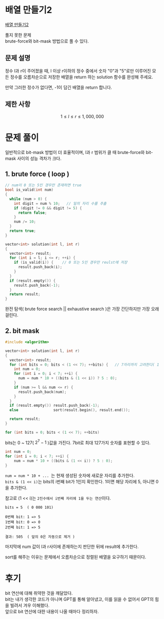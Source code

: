 # 배열 만들기2
[배열 만들기2](https://school.programmers.co.kr/learn/courses/30/lessons/181921)

풀지 못한 문제 </br>
brute-force와 bit-mask 방법으로 풀 수 있다.</br>

## 문제 설명
정수 l과 r이 주어졌을 때, l 이상 r이하의 정수 중에서 숫자 "0"과 "5"로만 이루어진 모든 정수를 오름차순으로 저장한 배열을 return 하는 solution 함수를 완성해 주세요.</br>

만약 그러한 정수가 없다면, -1이 담긴 배열을 return 합니다.</br>

## 제한 사항
$$1 ≤ l ≤ r ≤ 1,000,000$$

# 문제 풀이
일반적으로 bit-mask 방법이 더 효율적이며, l과 r 범위가 클 때 brute-force와 bit-mask 사이의 성능 격차가 크다. </br>

## 1. brute force ( loop )
```cpp
// num이 0 또는 5인 경우만 존재하면 true
bool is_valid(int num)
{
  while (num > 0) {
    int digit = num % 10;   // 일의 자리 수를 추출
    if (digit != 0 && digit != 5) {
      return false;
    }
    num /= 10;
  }
  return true;
}

vector<int> solution(int l, int r)
{
  vector<int> result;
  for (int i = l; i <= r; ++i) {
    if (is_valid(i)) {    // 0 또는 5인 경우만 reulst에 저장
      result.push_back(i);
    }
  }
  if (result.empty()) {
    result.push_back(-1);
  }
  return result;
}
```
완전 탐색( brute force search || exhaustive search )은 가장 간단하지만 가장 오래 걸린다.

## 2. bit mask
```cpp
#include <algorithm>

vector<int> solution(int l, int r)
{
  vector<int> result;
  for (int bits = 0; bits < (1 << 7); ++bits) {   // 7자리까지 고려한다( 1 <= l, r <= 1'000'000 )
    int num = 0;
    for (int i = 0; i < 7; ++i) {
      num = num * 10 + ((bits & (1 << i)) ? 5 : 0);
    }
    if (num >= l && num <= r) {
      result.push_back(num);
    }
  }
  if (result.empty()) result.push_back(-1);
  else                sort(result.begin(), result.end());

  return result;
}
```

```cpp
for (int bits = 0; bits < (1 << 7); ++bits)
```
bits는 0 ~ 127( $2^7 - 1$ )값을 가진다. 7bit로 최대 127가지 숫자를 표현할 수 있다. </br>
```cpp
int num = 0;
for (int i = 0; i < 7; ++i) {
    num = num * 10 + ((bits & (1 << i)) ? 5 : 0);
}
```
`num = num * 10 + ... `는 현재 생성된 숫자에 새로운 자리를 추가한다.</br>
`bits & (1 << i)`는 bits의 i번째 bit가 1인지 확인한다. 1이면 해당 자리에 5, 아니면 0을 추가한다.</br>

참고로 (1 << i)는 `2진수에서 i번째 자리에 1을 두는 연산`이다.

```
bits = 5  ( 0 000 101)

0번째 bit: 1 => 5
1번째 bit: 0 => 0
2번째 bit: 1 => 5

결과: 505  ( 앞의 0은 자동으로 제거 )
```

마지막에 num 값이 l과 r사이에 존재하는지 판단한 뒤에 result에 추가한다.</br>

sort를 해주는 이유는 문제에서 오름차순으로 정렬된 배열을 요구하기 때문이다. </br>

# 후기
bit 연산에 대해 취약한 것을 깨달았다. </br>
bit는 내가 생각한 코드가 아니며 GPT를 통해 알아냈고, 이를 읽을 수 없어서 GPT의 힘을 빌려서 겨우 이해했다.</br>
앞으로 bit 연산에 대한 내용이 나올 때마다 정리하자.
